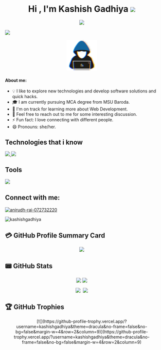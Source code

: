 <h1 align="center"><b>Hi , I'm Kashish Gadhiya </b><img src="https://media.giphy.com/media/hvRJCLFzcasrR4ia7z/giphy.gif" width="35"></h1>

<p align="center">
  <a href="https://github.com/DenverCoder1/readme-typing-svg">
	  <img src="https://readme-typing-svg.herokuapp.com?font=Time+New+Roman&color=white&size=30&center=true&vCenter=true&width=600&height=100&lines=Nice+to+meet+you;Active+Learner;Love+to+learn+new+technologies....">
  </a>
</p>

<img src="https://user-images.githubusercontent.com/73097560/115834477-dbab4500-a447-11eb-908a-139a6edaec5c.gif">
<p align="center">
	<picture><img src = "https://github.com/0xAbdulKhalid/0xAbdulKhalid/raw/main/assets/mdImages/about_me.gif" width = 100px></picture>
</p>

#### About me:
- 💡 I like to explore new technologies and develop software solutions and quick hacks.
- 🎓 I am currently pursuing  MCA degree from MSU Baroda.
- 🌱 I'm on track for learning more about Web Development.
- 💬 Feel free to reach out to me for some interesting discussion.
- ⚡ Fun fact: I love connecting with different people.
- 😄 Pronouns: she/her.

## Technologies that i know
<p align="left">
  <a href="https://skillicons.dev">
    <img src="https://skillicons.dev/icons?i=html,css,js,react,vite,tailwind,bootstrap,mysql,java&perline=14" />
    <img src="https://skillicons.dev/icons?i=python,nextjs,nodejs,express,mongodb,php&perline=14" />
  </a>
</p>

## Tools
<p align="left">
  <a href="https://skillicons.dev">
    <img src="https://skillicons.dev/icons?perline=7&i=git,github,anaconda,vscode,pycharm,netlify" />
  </a>
</p>

## Connect with me:
<p align="left">
	<a href="https://www.linkedin.com/in/kashishgadhiya" target="blank">
		<img align="center" src="https://raw.githubusercontent.com/rahuldkjain/github-profile-readme-generator/master/src/images/icons/Social/linked-in-alt.svg" alt="anirudh-rai-072732220" height="30" width="40" />
	</a>
</p>

<p align="left"> <img src="https://komarev.com/ghpvc/?username=kashishgadhiya&label=Profile%20views&color=0e75b6&style=flat" alt="kashishgadhiya" /> </p> 
  
## 💳 GitHub Profile Summary Card
<p align="center">
  <img src="https://github-profile-summary-cards.vercel.app/api/cards/profile-details?username=kashishgadhiya&theme=chartreuse_dark"/>
</p>
  
## 📟 GitHub Stats
<p align="center">
  <img src="https://github-profile-summary-cards.vercel.app/api/cards/repos-per-language?username=kashishgadhiya&theme=github_dark"/>
  <img src="https://github-profile-summary-cards.vercel.app/api/cards/most-commit-language?username=kashishgadhiya&theme=github_dark"/>
</p>
  
<p align="center">
  <img width="46%" src="https://github-readme-stats.vercel.app/api?username=kashishgadhiya&show_icons=true&theme=midnight-purple" />&nbsp;
  <img width="49%" src="https://github-readme-streak-stats.herokuapp.com/?user=kashishgadhiya&theme=chartreuse-dark" />
</p>
  
<!--<p align="center">
  <img width="46%" src=https://github-readme-stats.vercel.app/api/top-langs/?username=kashishgadhiya&layout=donut&hide=roff,MATLAB&langs_count=10&theme=dark&custom_title=Top%20languages>
  <br/><br/>
  <img src="https://github-readme-stats-sigma-five.vercel.app/api/top-langs/?username=thisisdishang&theme=dark&border_radius=15&custom_title=Most-Used-Languages" />
</p>-->




## 🏆 GitHub Trophies
<p align="center">
[![](https://github-profile-trophy.vercel.app/?username=kashishgadhiya&theme=dracula&no-frame=false&no-bg=false&margin-w=4&row=2&column=9)](https://github-profile-trophy.vercel.app/?username=kashishgadhiya&theme=dracula&no-frame=false&no-bg=false&margin-w=4&row=2&column=9)
</p>
  

